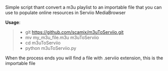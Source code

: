 Simple script thant convert a m3u playlist to an importable file that you can use to populate online resources in Serviio MediaBrowser

**Usage**:

>- git https://github.com/scamix/m3uToServiio.git
>- mv my_m3u_file.m3u m3uToServiio
>- cd m3uToServiio
>- python m3uToServiio.py

When the process ends you will find a file with .serviio extension, this is the importable file
